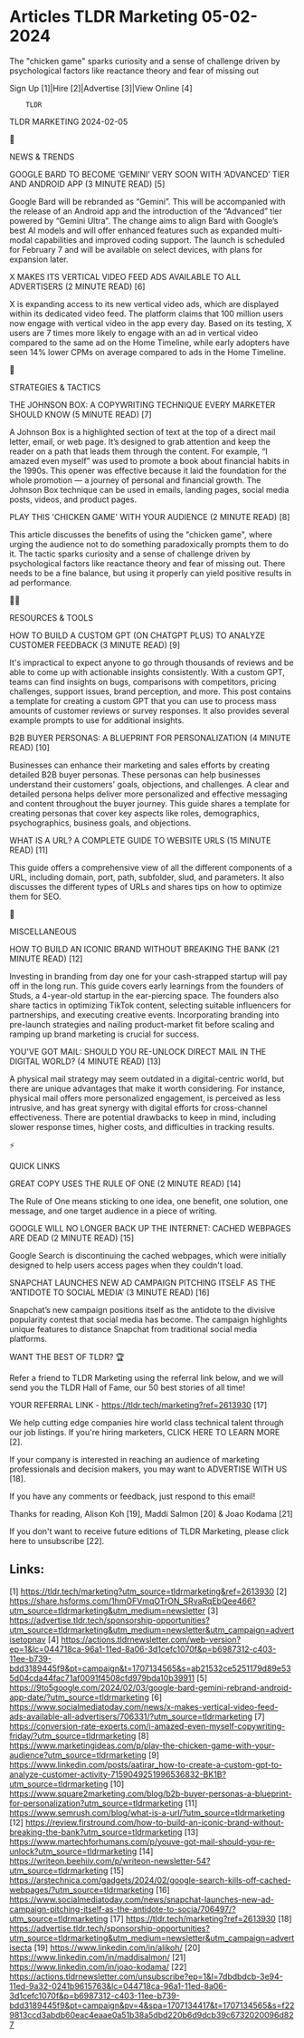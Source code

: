 # Articles TLDR Marketing 05-02-2024

The "chicken game" sparks curiosity and a sense of challenge driven by
psychological factors like reactance theory and fear of missing out  

Sign Up [1]|Hire [2]|Advertise [3]|View Online [4] 

		TLDR 

TLDR MARKETING 2024-02-05

📱 

NEWS & TRENDS

 GOOGLE BARD TO BECOME ‘GEMINI’ VERY SOON WITH ‘ADVANCED’ TIER
AND ANDROID APP (3 MINUTE READ) [5] 

 Google Bard will be rebranded as “Gemini”. This will be
accompanied with the release of an Android app and the introduction of
the “Advanced” tier powered by “Gemini Ultra”. The change aims
to align Bard with Google’s best AI models and will offer enhanced
features such as expanded multi-modal capabilities and improved coding
support. The launch is scheduled for February 7 and will be available
on select devices, with plans for expansion later. 

 X MAKES ITS VERTICAL VIDEO FEED ADS AVAILABLE TO ALL ADVERTISERS (2
MINUTE READ) [6] 

 X is expanding access to its new vertical video ads, which are
displayed within its dedicated video feed. The platform claims that
100 million users now engage with vertical video in the app every day.
Based on its testing, X users are 7 times more likely to engage with
an ad in vertical video compared to the same ad on the Home Timeline,
while early adopters have seen 14% lower CPMs on average compared to
ads in the Home Timeline. 

🚀 

STRATEGIES & TACTICS

 THE JOHNSON BOX: A COPYWRITING TECHNIQUE EVERY MARKETER SHOULD KNOW
(5 MINUTE READ) [7] 

 A Johnson Box is a highlighted section of text at the top of a direct
mail letter, email, or web page. It’s designed to grab attention and
keep the reader on a path that leads them through the content. For
example, “I amazed even myself” was used to promote a book about
financial habits in the 1990s. This opener was effective because it
laid the foundation for the whole promotion — a journey of personal
and financial growth. The Johnson Box technique can be used in emails,
landing pages, social media posts, videos, and product pages. 

 PLAY THIS 'CHICKEN GAME' WITH YOUR AUDIENCE (2 MINUTE READ) [8] 

 This article discusses the benefits of using the "chicken game",
where urging the audience not to do something paradoxically prompts
them to do it. The tactic sparks curiosity and a sense of challenge
driven by psychological factors like reactance theory and fear of
missing out. There needs to be a fine balance, but using it properly
can yield positive results in ad performance. 

🧑‍💻 

RESOURCES & TOOLS

 HOW TO BUILD A CUSTOM GPT (ON CHATGPT PLUS) TO ANALYZE CUSTOMER
FEEDBACK (3 MINUTE READ) [9] 

 It's impractical to expect anyone to go through thousands of reviews
and be able to come up with actionable insights consistently. With a
custom GPT, teams can find insights on bugs, comparisons with
competitors, pricing challenges, support issues, brand perception, and
more. This post contains a template for creating a custom GPT that you
can use to process mass amounts of customer reviews or survey
responses. It also provides several example prompts to use for
additional insights. 

 B2B BUYER PERSONAS: A BLUEPRINT FOR PERSONALIZATION (4 MINUTE READ)
[10] 

 Businesses can enhance their marketing and sales efforts by creating
detailed B2B buyer personas. These personas can help businesses
understand their customers' goals, objections, and challenges. A clear
and detailed persona helps deliver more personalized and effective
messaging and content throughout the buyer journey. This guide shares
a template for creating personas that cover key aspects like roles,
demographics, psychographics, business goals, and objections. 

 WHAT IS A URL? A COMPLETE GUIDE TO WEBSITE URLS (15 MINUTE READ) [11]


 This guide offers a comprehensive view of all the different
components of a URL, including domain, port, path, subfolder, slud,
and parameters. It also discusses the different types of URLs and
shares tips on how to optimize them for SEO. 

🎁 

MISCELLANEOUS

 HOW TO BUILD AN ICONIC BRAND WITHOUT BREAKING THE BANK (21 MINUTE
READ) [12] 

 Investing in branding from day one for your cash-strapped startup
will pay off in the long run. This guide covers early learnings from
the founders of Studs, a 4-year-old startup in the ear-piercing space.
The founders also share tactics in optimizing TikTok content,
selecting suitable influencers for partnerships, and executing
creative events. Incorporating branding into pre-launch strategies and
nailing product-market fit before scaling and ramping up brand
marketing is crucial for success. 

 YOU'VE GOT MAIL: SHOULD YOU RE-UNLOCK DIRECT MAIL IN THE DIGITAL
WORLD? (4 MINUTE READ) [13] 

 A physical mail strategy may seem outdated in a digital-centric
world, but there are unique advantages that make it worth considering.
For instance, physical mail offers more personalized engagement, is
perceived as less intrusive, and has great synergy with digital
efforts for cross-channel effectiveness. There are potential drawbacks
to keep in mind, including slower response times, higher costs, and
difficulties in tracking results. 

⚡ 

QUICK LINKS

 GREAT COPY USES THE RULE OF ONE (2 MINUTE READ) [14] 

 The Rule of One means sticking to one idea, one benefit, one
solution, one message, and one target audience in a piece of writing. 

 GOOGLE WILL NO LONGER BACK UP THE INTERNET: CACHED WEBPAGES ARE DEAD
(2 MINUTE READ) [15] 

 Google Search is discontinuing the cached webpages, which were
initially designed to help users access pages when they couldn't load.


 SNAPCHAT LAUNCHES NEW AD CAMPAIGN PITCHING ITSELF AS THE ‘ANTIDOTE
TO SOCIAL MEDIA’ (3 MINUTE READ) [16] 

 Snapchat’s new campaign positions itself as the antidote to the
divisive popularity contest that social media has become. The campaign
highlights unique features to distance Snapchat from traditional
social media platforms. 

WANT THE BEST OF TLDR? 🏆

Refer a friend to TLDR Marketing using the referral link below, and we
will send you the TLDR Hall of Fame, our 50 best stories of all time!

YOUR REFERRAL LINK - https://tldr.tech/marketing?ref=2613930 [17]

 We help cutting edge companies hire world class technical talent
through our job listings. If you're hiring marketers, CLICK HERE TO
LEARN MORE [2]. 

If your company is interested in reaching an audience of marketing
professionals and decision makers, you may want to ADVERTISE WITH US
[18]. 

If you have any comments or feedback, just respond to this email! 

Thanks for reading, 
Alison Koh [19], Maddi Salmon [20] & Joao Kodama [21] 

If you don't want to receive future editions of TLDR Marketing,
please click here to unsubscribe [22]. 

 

Links:
------
[1] https://tldr.tech/marketing?utm_source=tldrmarketing&ref=2613930
[2] https://share.hsforms.com/1hmOFVmqOTrON_SRvaRqEbQee466?utm_source=tldrmarketing&utm_medium=newsletter
[3] https://advertise.tldr.tech/sponsorship-opportunities?utm_source=tldrmarketing&utm_medium=newsletter&utm_campaign=advertisetopnav
[4] https://actions.tldrnewsletter.com/web-version?ep=1&lc=044718ca-96a1-11ed-8a06-3d1cefc1070f&p=b6987312-c403-11ee-b739-bdd3189445f9&pt=campaign&t=1707134565&s=ab21532ce5251179d89e535d04cda44fac71af0091f4508cfd979bda10b39911
[5] https://9to5google.com/2024/02/03/google-bard-gemini-rebrand-android-app-date/?utm_source=tldrmarketing
[6] https://www.socialmediatoday.com/news/x-makes-vertical-video-feed-ads-available-all-advertisers/706331/?utm_source=tldrmarketing
[7] https://conversion-rate-experts.com/i-amazed-even-myself-copywriting-friday/?utm_source=tldrmarketing
[8] https://www.marketingideas.com/p/play-the-chicken-game-with-your-audience?utm_source=tldrmarketing
[9] https://www.linkedin.com/posts/aatirar_how-to-create-a-custom-gpt-to-analyze-customer-activity-7159049251996536832-BK1B?utm_source=tldrmarketing
[10] https://www.square2marketing.com/blog/b2b-buyer-personas-a-blueprint-for-personalization?utm_source=tldrmarketing
[11] https://www.semrush.com/blog/what-is-a-url/?utm_source=tldrmarketing
[12] https://review.firstround.com/how-to-build-an-iconic-brand-without-breaking-the-bank?utm_source=tldrmarketing
[13] https://www.martechforhumans.com/p/youve-got-mail-should-you-re-unlock?utm_source=tldrmarketing
[14] https://writeon.beehiiv.com/p/writeon-newsletter-54?utm_source=tldrmarketing
[15] https://arstechnica.com/gadgets/2024/02/google-search-kills-off-cached-webpages/?utm_source=tldrmarketing
[16] https://www.socialmediatoday.com/news/snapchat-launches-new-ad-campaign-pitching-itself-as-the-antidote-to-socia/706497/?utm_source=tldrmarketing
[17] https://tldr.tech/marketing?ref=2613930
[18] https://advertise.tldr.tech/sponsorship-opportunities?utm_source=tldrmarketing&utm_medium=newsletter&utm_campaign=advertisecta
[19] https://www.linkedin.com/in/alikoh/
[20] https://www.linkedin.com/in/maddisalmon/
[21] https://www.linkedin.com/in/joao-kodama/
[22] https://actions.tldrnewsletter.com/unsubscribe?ep=1&l=7dbdbdcb-3e94-11ed-9a32-0241b9615763&lc=044718ca-96a1-11ed-8a06-3d1cefc1070f&p=b6987312-c403-11ee-b739-bdd3189445f9&pt=campaign&pv=4&spa=1707134417&t=1707134565&s=f229813ccd3abdb60eac4eaae0a51b38a5dbd220b6d9dcb39c6732020096d827